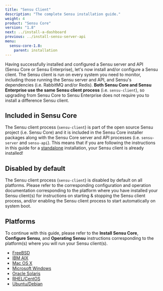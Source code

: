 ```yaml
---
title: "Sensu Client"
description: "The complete Sensu installation guide."
weight: 4
product: "Sensu Core"
version: "1.8"
next: ../install-a-dashboard
previous: ../install-sensu-server-api
menu:
  sensu-core-1.8:
    parent: installation
---
```


Having successfully installed and configured a Sensu server and API (Sensu Core
or Sensu Enterprise), let's now install and/or configure a Sensu client. The
Sensu client is run on every system you need to monitor, including those running
the Sensu server and API, and Sensu's dependencies (i.e. RabbitMQ and/or
Redis). **Both Sensu Core and Sensu Enterprise use the same Sensu client
process** (i.e. `sensu-client`), so upgrading from Sensu Core to Sensu
Enterprise does not require you to install a difference Sensu client.

## Included in Sensu Core

The Sensu client process (`sensu-client`) is part of the open source Sensu
project (i.e. Sensu Core) and it is included in the Sensu Core installer
packages along with the Sensu Core server and API processes (i.e. `sensu-server`
and `sensu-api`). This means that if you are following the instructions in this
guide for a [standalone][1] installation, your Sensu client is already
installed!

## Disabled by default

The Sensu client process (`sensu-client`) is disabled by default on all
platforms. Please refer to the corresponding configuration and operation
documentation corresponding to the platform where you have installed your Sensu
client(s) for instructions on starting & stopping the Sensu client process,
and/or enabling the Sensu client process to start automatically on system boot.

## Platforms

To continue with this guide, please refer to the **Install Sensu Core**,
**Configure Sensu**, and **Operating Sensu** instructions corresponding to the
platform(s) where you will run your Sensu client(s).

- [FreeBSD](../../platforms/sensu-on-freebsd/#sensu-core)
- [IBM AIX](../../platforms/sensu-on-ibm-aix/#sensu-core)
- [Mac OS X](../../platforms/sensu-on-mac-os-x/#sensu-core)
- [Microsoft Windows](../../platforms/sensu-on-microsoft-windows/#sensu-core)
- [Oracle Solaris](../../platforms/sensu-on-oracle-solaris/#sensu-core)
- [RHEL/CentOS](../../platforms/sensu-on-rhel-centos/#sensu-core)
- [Ubuntu/Debian](../../platforms/sensu-on-ubuntu-debian/#sensu-core)


[1]: ../installation-strategies#standalone
